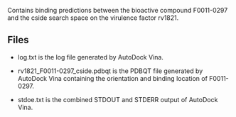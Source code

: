 Contains binding predictions between the bioactive compound F0011-0297 and the cside search space on the virulence factor rv1821.

## Files

- log.txt is the log file generated by AutoDock Vina.

- rv1821_F0011-0297_cside.pdbqt is the PDBQT file generated by AutoDock Vina containing the orientation and binding location of F0011-0297.

- stdoe.txt is the combined STDOUT and STDERR output of AutoDock Vina.

